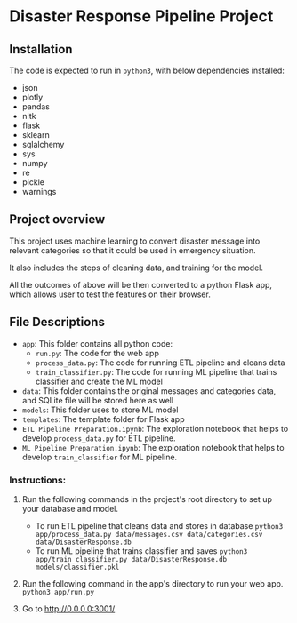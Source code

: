 # Disaster Response Pipeline Project

## Installation

The code is expected to run in `python3`, with below dependencies installed:
- json
- plotly
- pandas
- nltk
- flask
- sklearn
- sqlalchemy
- sys
- numpy
- re
- pickle
- warnings

## Project overview

This project uses machine learning to convert disaster message into relevant categories so that it could be used in emergency situation.

It also includes the steps of cleaning data, and training for the model.

All the outcomes of above will be then converted to a python Flask app, which allows user to test the features on their browser.

## File Descriptions

- `app`: This folder contains all python code:
  - `run.py`: The code for the web app
  - `process_data.py`: The code for running ETL pipeline and cleans data
  - `train_classifier.py`: The code for running ML pipeline that trains classifier and create the ML model
- `data`: This folder contains the original messages and categories data, and SQLite file will be stored here as well
- `models`: This folder uses to store ML model
- `templates`: The template folder for Flask app
- `ETL Pipeline Preparation.ipynb`: The exploration notebook that helps to develop `process_data.py` for ETL pipeline.
- `ML Pipeline Preparation.ipynb`: The exploration notebook that helps to develop `train_classifier` for ML pipeline.

### Instructions:
1. Run the following commands in the project's root directory to set up your database and model.

    - To run ETL pipeline that cleans data and stores in database
        `python3 app/process_data.py data/messages.csv data/categories.csv data/DisasterResponse.db`
    - To run ML pipeline that trains classifier and saves
        `python3 app/train_classifier.py data/DisasterResponse.db models/classifier.pkl`

2. Run the following command in the app's directory to run your web app.
    `python3 app/run.py`

3. Go to http://0.0.0.0:3001/
